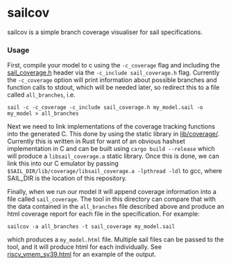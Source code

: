 sailcov
=======

sailcov is a simple branch coverage visualiser for sail specifications.

### Usage

First, compile your model to c using the `-c_coverage` flag and
including the [sail_coverage.h](../lib/sail_coverage.h) header via
the `-c_include sail_coverage.h` flag. Currently the `-c_coverage`
option will print information about possible branches and function
calls to stdout, which will be needed later, so redirect this to a
file called `all_branches`, i.e.

```
sail -c -c_coverage -c_include sail_coverage.h my_model.sail -o my_model > all_branches
```

Next we need to link implementations of the coverage tracking
functions into the generated C. This done by using the static library
in [lib/coverage/](../lib/coverage/). Currently this is written in Rust
for want of an obvious hashset implementation in C and can be built
using `cargo build --release` which will produce a `libsail_coverage.a`
static library. Once this is done, we can link this into our C
emulator by passing `$SAIL_DIR/lib/coverage/libsail_coverage.a
-lpthread -ldl` to gcc, where SAIL_DIR is the location of this
repository.

Finally, when we run our model it will append coverage information
into a file called `sail_coverage`. The tool in this directory can
compare that with the data contained in the `all_branches` file
described above and produce an html coverage report for each file in
the specification. For example:

```
sailcov -a all_branches -t sail_coverage my_model.sail
```

which produces a `my_model.html` file. Multiple sail files can be
passed to the tool, and it will produce html for each
individually. See [riscv_vmem_sv39.html](https://alasdair.github.io/riscv_vmem_sv39.html) for an
example of the output.
